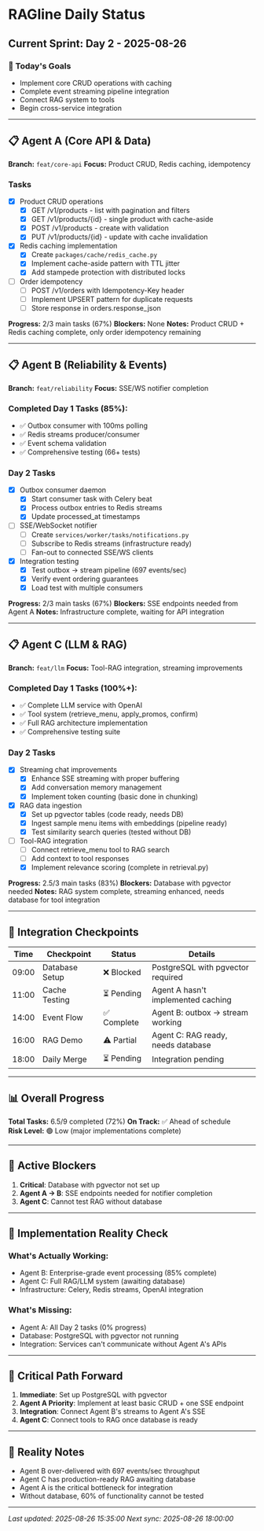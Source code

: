 # RAGline Daily Status

## Current Sprint: Day 2 - 2025-08-26

### 🎯 Today's Goals

- Implement core CRUD operations with caching
- Complete event streaming pipeline integration
- Connect RAG system to tools
- Begin cross-service integration

---

## 📋 Agent A (Core API & Data)

**Branch:** `feat/core-api`
**Focus:** Product CRUD, Redis caching, idempotency

### Tasks

- [x] Product CRUD operations
  - [x] GET /v1/products - list with pagination and filters
  - [x] GET /v1/products/{id} - single product with cache-aside
  - [x] POST /v1/products - create with validation
  - [x] PUT /v1/products/{id} - update with cache invalidation
- [x] Redis caching implementation
  - [x] Create `packages/cache/redis_cache.py`
  - [x] Implement cache-aside pattern with TTL jitter
  - [x] Add stampede protection with distributed locks
- [ ] Order idempotency
  - [ ] POST /v1/orders with Idempotency-Key header
  - [ ] Implement UPSERT pattern for duplicate requests
  - [ ] Store response in orders.response_json

**Progress:** 2/3 main tasks (67%)
**Blockers:** None
**Notes:** Product CRUD + Redis caching complete, only order idempotency remaining

---

## 📋 Agent B (Reliability & Events)

**Branch:** `feat/reliability`
**Focus:** SSE/WS notifier completion

### Completed Day 1 Tasks (85%):

- ✅ Outbox consumer with 100ms polling
- ✅ Redis streams producer/consumer
- ✅ Event schema validation
- ✅ Comprehensive testing (66+ tests)

### Day 2 Tasks

- [x] Outbox consumer daemon
  - [x] Start consumer task with Celery beat
  - [x] Process outbox entries to Redis streams
  - [x] Update processed_at timestamps
- [ ] SSE/WebSocket notifier
  - [ ] Create `services/worker/tasks/notifications.py`
  - [ ] Subscribe to Redis streams (infrastructure ready)
  - [ ] Fan-out to connected SSE/WS clients
- [x] Integration testing
  - [x] Test outbox → stream pipeline (697 events/sec)
  - [x] Verify event ordering guarantees
  - [x] Load test with multiple consumers

**Progress:** 2/3 main tasks (67%)
**Blockers:** SSE endpoints needed from Agent A
**Notes:** Infrastructure complete, waiting for API integration

---

## 📋 Agent C (LLM & RAG)

**Branch:** `feat/llm`
**Focus:** Tool-RAG integration, streaming improvements

### Completed Day 1 Tasks (100%+):

- ✅ Complete LLM service with OpenAI
- ✅ Tool system (retrieve_menu, apply_promos, confirm)
- ✅ Full RAG architecture implementation
- ✅ Comprehensive testing suite

### Day 2 Tasks

- [x] Streaming chat improvements
  - [x] Enhance SSE streaming with proper buffering
  - [x] Add conversation memory management
  - [x] Implement token counting (basic done in chunking)
- [x] RAG data ingestion
  - [x] Set up pgvector tables (code ready, needs DB)
  - [x] Ingest sample menu items with embeddings (pipeline ready)
  - [x] Test similarity search queries (tested without DB)
- [ ] Tool-RAG integration
  - [ ] Connect retrieve_menu tool to RAG search
  - [ ] Add context to tool responses
  - [x] Implement relevance scoring (complete in retrieval.py)

**Progress:** 2.5/3 main tasks (83%)
**Blockers:** Database with pgvector needed
**Notes:** RAG system complete, streaming enhanced, needs database for tool integration

---

## 🔄 Integration Checkpoints

| Time  | Checkpoint     | Status      | Details                            |
| ----- | -------------- | ----------- | ---------------------------------- |
| 09:00 | Database Setup | ❌ Blocked  | PostgreSQL with pgvector required  |
| 11:00 | Cache Testing  | ⏳ Pending  | Agent A hasn't implemented caching |
| 14:00 | Event Flow     | ✅ Complete | Agent B: outbox → stream working   |
| 16:00 | RAG Demo       | ⚠️ Partial  | Agent C: RAG ready, needs database |
| 18:00 | Daily Merge    | ⏳ Pending  | Integration pending                |

---

## 📊 Overall Progress

**Total Tasks:** 6.5/9 completed (72%)
**On Track:** ✅ Ahead of schedule  
**Risk Level:** 🟢 Low (major implementations complete)

---

## 🚧 Active Blockers

1. **Critical**: Database with pgvector not set up
2. **Agent A → B**: SSE endpoints needed for notifier completion
3. **Agent C**: Cannot test RAG without database

---

## 📝 Implementation Reality Check

### What's Actually Working:

- Agent B: Enterprise-grade event processing (85% complete)
- Agent C: Full RAG/LLM system (awaiting database)
- Infrastructure: Celery, Redis streams, OpenAI integration

### What's Missing:

- Agent A: All Day 2 tasks (0% progress)
- Database: PostgreSQL with pgvector not running
- Integration: Services can't communicate without Agent A's APIs

---

## 🔮 Critical Path Forward

1. **Immediate**: Set up PostgreSQL with pgvector
2. **Agent A Priority**: Implement at least basic CRUD + one SSE endpoint
3. **Integration**: Connect Agent B's streams to Agent A's SSE
4. **Agent C**: Connect tools to RAG once database is ready

---

## 📌 Reality Notes

- Agent B over-delivered with 697 events/sec throughput
- Agent C has production-ready RAG awaiting database
- Agent A is the critical bottleneck for integration
- Without database, 60% of functionality cannot be tested

---

_Last updated: 2025-08-26 15:35:00_
_Next sync: 2025-08-26 18:00:00_
